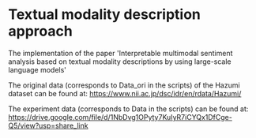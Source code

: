 # Textual modality description approach

The implementation of the paper 'Interpretable multimodal sentiment analysis based on textual modality descriptions by using large-scale language models'

The original data (corresponds to Data_ori in the scripts) of the Hazumi dataset can be found at: https://www.nii.ac.jp/dsc/idr/en/rdata/Hazumi/

The experiment data (corresponds to Data in the scripts) can be found at: https://drive.google.com/file/d/1NbDvg1OPyty7KuIyR7iCYQx1DfCge-Q5/view?usp=share_link
